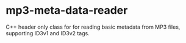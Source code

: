 # mp3-meta-data-reader
C++ header only class for for reading basic metadata from MP3 files, supporting ID3v1 and ID3v2 tags.
